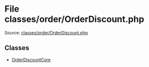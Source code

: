 File classes/order/OrderDiscount.php
=========

Source: [classes/order/OrderDiscount.php](https://github.com/PrestaShop/PrestaShop/blob/1.6.0.4/classes/order/OrderDiscount.php)


Classes
-------

* [OrderDiscountCore](class.OrderDiscountCore.md)

